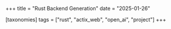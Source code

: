 +++
title = "Rust Backend Generation"
date = "2025-01-26"

[taxonomies]
tags = ["rust", "actix_web", "open_ai", "project"]
+++